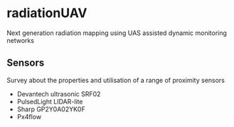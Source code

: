 # radiationUAV

Next generation radiation mapping using UAS assisted dynamic monitoring networks

## Sensors
Survey about the properties and utilisation of a range of proximity sensors

* Devantech ultrasonic SRF02
* PulsedLight LIDAR-lite
* Sharp GP2Y0A02YK0F
* Px4flow
